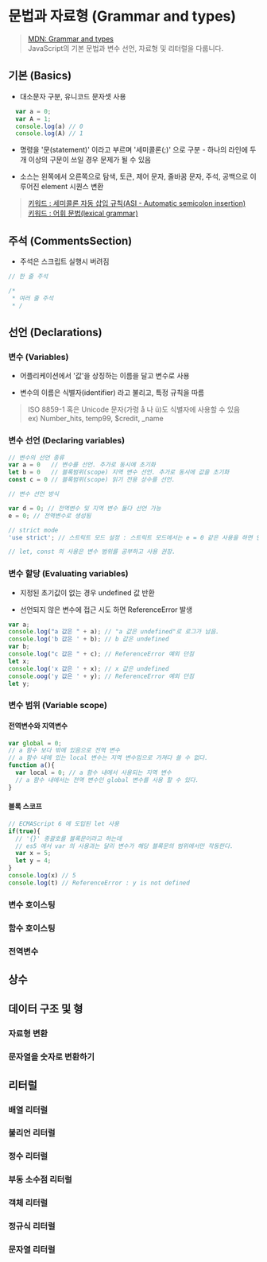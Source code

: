 # 문법과 자료형 (Grammar and types)

> [MDN: Grammar and types](https://developer.mozilla.org/ko/docs/Web/JavaScript/Guide/Values,_variables,_and_literals)  
> JavaScript의 기본 문법과 변수 선언, 자료형 및 리터럴을 다룹니다.

## 기본 (Basics)

* 대소문자 구분, 유니코드 문자셋 사용

```javascript
  var a = 0;
  var A = 1;
  console.log(a) // 0
  console.log(A) // 1
```

* 명령을 '문(statement)' 이라고 부르며 '세미콜론(;)' 으로 구분 - 하나의 라인에 두 개 이상의 구문이 쓰일 경우 문제가 될 수 있음

* 소스는 왼쪽에서 오른쪽으로 탐색, 토큰, 제어 문자, 줄바꿈 문자, 주석, 공백으로 이루어진 element 시퀀스 변환

> [키워드 : 세미콜론 자동 삽입 규칙(ASI - Automatic semicolon insertion)](https://developer.mozilla.org/ko/docs/Web/JavaScript/Reference/Lexical_grammar#Automatic_semicolon_insertion)  
> [키워드 : 어휘 문법(lexical grammar)](https://developer.mozilla.org/ko/docs/Web/JavaScript/Reference/Lexical_grammar)

## 주석 (CommentsSection)

* 주석은 스크립트 실행시 버려짐

```javascript
// 한 줄 주석

/*
 * 여러 줄 주석
 * /
```

## 선언 (Declarations)

### 변수 (Variables)

* 어플리케이션에서 '값'을 상징하는 이름을 달고 변수로 사용

* 변수의 이름은 식별자(identifier) 라고 불리고, 특정 규칙을 따름

> ISO 8859-1 혹은 Unicode 문자(가령 å 나 ü)도 식별자에 사용할 수 있음  
> ex) Number_hits, temp99, $credit, _name

### 변수 선언 (Declaring variables)

```javascript
// 변수의 선언 종류
var a = 0   // 변수를 선언. 추가로 동시에 초기화
let b = 0   // 블록범위(scope) 지역 변수 선언. 추가로 동시에 값을 초기화
const c = 0 // 블록범위(scope) 읽기 전용 상수를 선언.

// 변수 선언 방식

var d = 0; // 전역변수 및 지역 변수 둘다 선언 가능
e = 0; // 전역변수로 생성됨 

// strict mode
'use strict'; // 스트릭트 모드 설정 : 스트릭트 모드에서는 e = 0 같은 사용을 하면 안 됨

// let, const 의 사용은 변수 범위를 공부하고 사용 권장.
```

### 변수 할당 (Evaluating variables)

* 지정된 초기값이 없는 경우 undefined 값 반환

* 선언되지 않은 변수에 접근 시도 하면 ReferenceError 발생

```javascript
var a;
console.log("a 값은 " + a); // "a 값은 undefined"로 로그가 남음.
console.log('b 값은 ' + b); // b 값은 undefined
var b;
console.log("c 값은 " + c); // ReferenceError 예외 던짐
let x;
console.log('x 값은 ' + x); // x 값은 undefined
console.oog('y 값은 ' + y); // ReferenceError 예외 던짐
let y;
```

### 변수 범위 (Variable scope)

#### 전역변수와 지역변수
```javascript
var global = 0; 
// a 함수 보다 밖에 있음으로 전역 변수 
// a 함수 내에 있는 local 변수는 지역 변수임으로 가져다 쓸 수 없다.
function a(){
  var local = 0; // a 함수 내에서 사용되는 지역 변수
  // a 함수 내에서는 전역 변수인 global 변수를 사용 할 수 있다.
}
```
#### 블록 스코프
```javascript
// ECMAScript 6 에 도입된 let 사용
if(true){
  // '{}' 중괄호를 블록문이라고 하는데 
  // es5 에서 var 의 사용과는 달리 변수가 해당 블록문의 범위에서만 작동한다.
  var x = 5;
  let y = 4;
}
console.log(x) // 5
console.log(t) // ReferenceError : y is not defined
```

### 변수 호이스팅
### 함수 호이스팅
### 전역변수


## 상수

## 데이터 구조 및 형
### 자료형 변환
### 문자열을 숫자로 변환하기

## 리터럴
### 배열 리터럴
### 불리언 리터럴
### 정수 리터럴
### 부동 소수점 리터럴
### 객체 리터럴
### 정규식 리터럴
### 문자열 리터럴
